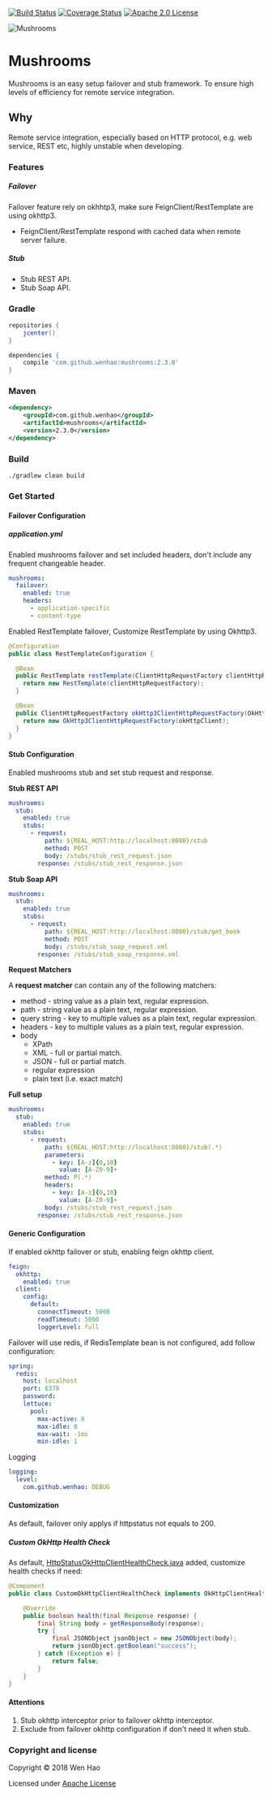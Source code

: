 [![Build Status](https://travis-ci.com/wenhao/mushrooms.svg?branch=master)](https://travis-ci.com/wenhao/mushrooms)
[![Coverage Status](https://coveralls.io/repos/github/wenhao/mushrooms/badge.svg?branch=master)](https://coveralls.io/github/wenhao/mushrooms?branch=master)
[![Apache 2.0 License](https://img.shields.io/badge/license-Apache%202-blue.svg)](https://www.apache.org/licenses/LICENSE-2.0.txt)

![Mushrooms][logo]

# Mushrooms

Mushrooms is an easy setup failover and stub framework. To ensure high levels of efficiency for remote service integration.

## Why

Remote service integration, especially based on HTTP protocol, e.g. web service, REST etc, highly unstable when developing.

### Features

##### Failover

Failover feature rely on okhhtp3, make sure FeignClient/RestTemplate are using okhttp3.

* FeignClient/RestTemplate respond with cached data when remote server failure.

##### Stub

* Stub REST API.
* Stub Soap API.

### Gradle

```groovy
repositories {
    jcenter()
}

dependencies {
    compile 'com.github.wenhao:mushrooms:2.3.0'
}
```

### Maven

```xml
<dependency>
    <groupId>com.github.wenhao</groupId>
    <artifactId>mushrooms</artifactId>
    <version>2.3.0</version>
</dependency>
```

### Build

```
./gradlew clean build
```

### Get Started

#### Failover Configuration

##### application.yml

Enabled mushrooms failover and set included headers, don't include any frequent changeable header.

```yaml
mushrooms:
  failover:
    enabled: true
    headers:
      - application-specific
      - content-type
```

Enabled RestTemplate failover, Customize RestTemplate by using Okhttp3.

```java
@Configuration
public class RestTemplateConfiguration {

  @Bean
  public RestTemplate restTemplate(ClientHttpRequestFactory clientHttpRequestFactory) {
    return new RestTemplate(clientHttpRequestFactory);
  }

  @Bean
  public ClientHttpRequestFactory okHttp3ClientHttpRequestFactory(OkHttpClient okHttpClient) {
    return new OkHttp3ClientHttpRequestFactory(okHttpClient);
  }
}
```

#### Stub Configuration

Enabled mushrooms stub and set stub request and response.

**Stub REST API**
```yaml
mushrooms:
  stub:
    enabled: true
    stubs:
      - request:
          path: ${REAL_HOST:http://localhost:8080}/stub
          method: POST
          body: /stubs/stub_rest_request.json
        response: /stubs/stub_rest_response.json
```

**Stub Soap API**
```yaml
mushrooms:
  stub:
    enabled: true
    stubs:
      - request:
          path: ${REAL_HOST:http://localhost:8080}/stub/get_book
          method: POST
          body: /stubs/stub_soap_request.xml
        response: /stubs/stub_soap_response.xml
```

**Request Matchers**

A **request matcher** can contain any of the following matchers:

* method - string value as a plain text, regular expression.
* path - string value as a plain text, regular expression.
* query string - key to multiple values as a plain text, regular expression.
* headers - key to multiple values as a plain text, regular expression.
* body
    * XPath
    * XML - full or partial match. 
    * JSON - full or partial match. 
    * regular expression
    * plain text (i.e. exact match)
    
**Full setup**
```yaml
mushrooms:
  stub:
    enabled: true
    stubs:
      - request:
          path: ${REAL_HOST:http://localhost:8080}/stub(.*)
          parameters: 
            - key: [A-z]{0,10}
              value: [A-Z0-9]+
          method: P(.*)
          headers:
            - key: [A-z]{0,10}
              value: [A-Z0-9]+
          body: /stubs/stub_rest_request.json
        response: /stubs/stub_rest_response.json
```    

#### Generic Configuration

If enabled okhttp failover or stub, enabling feign okhttp client.
```yaml
feign:
  okhttp:
    enabled: true
  client:
    config:
      default:
        connectTimeout: 5000
        readTimeout: 5000
        loggerLevel: full
```

Failover will use redis, if RedisTemplate bean is not configured, add follow configuration:
```yaml
spring:
  redis:
    host: localhost
    port: 6379
    password:
    lettuce:
      pool:
        max-active: 8
        max-idle: 8
        max-wait: -1ms
        min-idle: 1
```

Logging
```yaml
logging:
  level:
    com.github.wenhao: DEBUG
```

#### Customization

As default, failover only applys if httpstatus not equals to 200.

##### Custom OkHttp Health Check

As default, [HttpStatusOkHttpClientHealthCheck.java] added, customize health checks if need:

```java
@Component
public class CustomOkHttpClientHealthCheck implements OkHttpClientHealthCheck {

    @Override
    public boolean health(final Response response) {
        final String body = getResponseBody(response);
        try {
            final JSONObject jsonObject = new JSONObject(body);
            return jsonObject.getBoolean("success");
        } catch (Exception e) {
            return false;
        }
    }
}
```

#### Attentions

1. Stub okhttp interceptor prior to failover okhttp interceptor.
2. Exclude from failover okhttp configuration if don't need it when stub.

### Copyright and license

Copyright © 2018 Wen Hao

Licensed under [Apache License]

[logo]: ./docs/images/logo.png
[HttpStatusRestTemplateHealthCheck.java]: ./src/main/java/com/github/wenhao/failover/resttemplate/health/HttpStatusRestTemplateHealthCheck.java
[HttpStatusOkHttpClientHealthCheck.java]: ./src/main/java/com/github/wenhao/failover/okhttp/health/HttpStatusOkHttpClientHealthCheck.java
[Apache License]: ./LICENSE